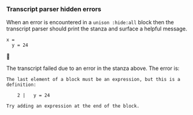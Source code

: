 ### Transcript parser hidden errors

When an error is encountered in a `unison :hide:all` block
then the transcript parser should print the stanza
and surface a helpful message.

``` unison :hide:all
x =
  y = 24
```

🛑

The transcript failed due to an error in the stanza above. The error is:

``` 
The last element of a block must be an expression, but this is a
definition:

    2 |   y = 24

Try adding an expression at the end of the block.
```
